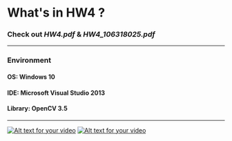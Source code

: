 # What's in HW4 ?
### Check out *HW4.pdf* & *HW4_106318025.pdf*
---
### Environment
#### OS:  Windows 10
#### IDE: Microsoft Visual Studio 2013
#### Library: OpenCV 3.5
---
[![Alt text for your video](http://img.youtube.com/vi/JIGu09ofupU/0.jpg)](https://www.youtube.com/watch?v=JIGu09ofupU)
[![Alt text for your video](http://img.youtube.com/vi/7kwaxeugQJI/0.jpg)](https://www.youtube.com/watch?v=7kwaxeugQJI)
